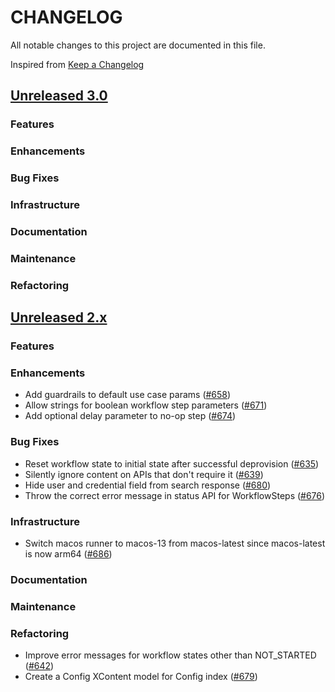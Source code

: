 # CHANGELOG
All notable changes to this project are documented in this file.

Inspired from [Keep a Changelog](https://keepachangelog.com/en/1.1.0/)

## [Unreleased 3.0](https://github.com/opensearch-project/flow-framework/compare/2.x...HEAD)
### Features
### Enhancements
### Bug Fixes
### Infrastructure
### Documentation
### Maintenance
### Refactoring

## [Unreleased 2.x](https://github.com/opensearch-project/flow-framework/compare/2.13...2.x)
### Features
### Enhancements
- Add guardrails to default use case params ([#658](https://github.com/opensearch-project/flow-framework/pull/658))
- Allow strings for boolean workflow step parameters ([#671](https://github.com/opensearch-project/flow-framework/pull/671))
- Add optional delay parameter to no-op step ([#674](https://github.com/opensearch-project/flow-framework/pull/674))

### Bug Fixes
- Reset workflow state to initial state after successful deprovision ([#635](https://github.com/opensearch-project/flow-framework/pull/635))
- Silently ignore content on APIs that don't require it ([#639](https://github.com/opensearch-project/flow-framework/pull/639))
- Hide user and credential field from search response ([#680](https://github.com/opensearch-project/flow-framework/pull/680))
- Throw the correct error message in status API for WorkflowSteps ([#676](https://github.com/opensearch-project/flow-framework/pull/676))

### Infrastructure
- Switch macos runner to macos-13 from macos-latest since macos-latest is now arm64 ([#686](https://github.com/opensearch-project/flow-framework/pull/686))

### Documentation
### Maintenance
### Refactoring
- Improve error messages for workflow states other than NOT_STARTED ([#642](https://github.com/opensearch-project/flow-framework/pull/642))
- Create a Config XContent model for Config index ([#679](https://github.com/opensearch-project/flow-framework/pull/679))
